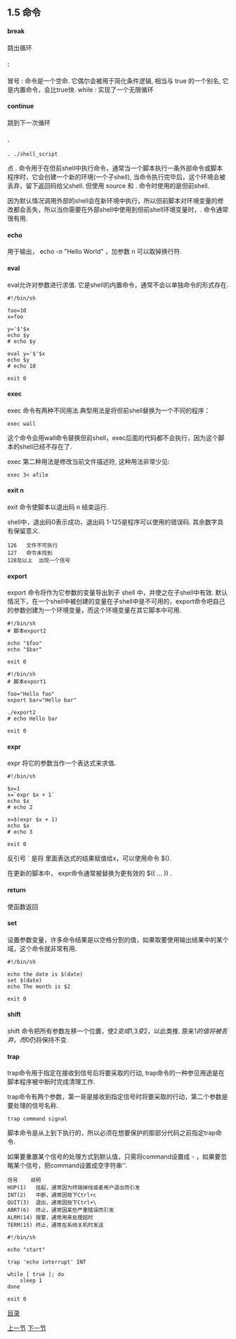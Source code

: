 ## 1.5 命令

#### break

跳出循环

#### :

冒号 : 命令是一个空命. 它偶尔会被用于简化条件逻辑, 相当与 true 的一个别名, 它是内置命令，会比true快.
while : 实现了一个无限循环

#### continue

跳到下一次循环

#### .

```
. ./shell_script
```

点 . 命令用于在但前shell中执行命令，通常当一个脚本执行一条外部命令或脚本程序时，它会创建一个新的环境(一个子shell), 当命令执行完毕后，这个环境会被丢弃，留下返回码给父shell.  但使用 source 和 . 命令时使用的是但前shell.

因为默认情况调用外部的shell会在新环境中执行，所以但前脚本对环境变量的修改都会丢失，所以当你需要在外部shell中使用到但前shell环境变量时，. 命令通常很有用.

#### echo

用于输出， echo -n "Hello World" ，加参数 n 可以取掉换行符.

#### eval

eval允许对参数进行求值. 它是shell的内置命令，通常不会以单独命令的形式存在.

```
#!/bin/sh

foo=10
x=foo

y='$'$x
echo $y
# echo $y

eval y='$'$x
echo $y
# echo 10

exit 0
```

#### exec

exec 命令有两种不同用法.典型用法是将但前shell替换为一个不同的程序：
```
exec wall
```
这个命令会用wall命令替换但前shell，exec后面的代码都不会执行，因为这个脚本的shell已经不存在了.

exec 第二种用法是修改当前文件描述符, 这种用法非常少见:
```
exec 3< afile
```

#### exit n

exit 命令使脚本以退出码 n 结束运行.

shell中，退出码0表示成功，退出码 1-125是程序可以使用的错误码. 其余数字具有保留意义.

```
126   文件不可执行
127   命令未找到
128及以上  出现一个信号
```

#### export

export 命令将作为它参数的变量导出到子 shell 中，并使之在子shell中有效. 默认情况下，在一个shell中被创建的变量在子shell中是不可用的，export命令吧自己的参数创建为一个环境变量，而这个环境变量在其它脚本中可用.

```
#!/bin/sh
# 脚本export2

echo "$foo"
echo "$bar"

exit 0
```

```
#!/bin/sh
# 脚本export1

foo="Hello foo"
export bar="Hello bar"

./export2
# echo Hello bar

exit 0
```

#### expr 

expr 将它的参数当作一个表达式来求值.

```
#!/bin/sh

$x=1
x=`expr $x + 1`
echo $x
# echo 2

x=$(expr $x + 1)
echo $x
# echo 3

exit 0
```
反引号 ` 是将 里面表达式的结果赋值给x，可以使用命令 $().

在更新的脚本中， expr命令通常被替换为更有效的 $(( ... )) .

#### return

使函数返回

#### set

设置参数变量，许多命令结果是以空格分割的值，如果取要使用输出结果中的某个域，这个命令就非常有用.

```
#!/bin/sh

echo the date is $(date)
set $(date)
echo The month is $2

exit 0

```

#### shift

shift 命令把所有参数左移一个位置，使$2变成$1,$3变$2，以此类推. 原来$1的值将被丢弃，而$0仍将保持不变.

#### trap

trap命令用于指定在接收到信号后将要采取的行动, trap命令的一种参见用途是在脚本程序被中断时完成清理工作.

trap命令有两个参数，第一哥是接收到指定信号时将要采取的行动，第二个参数是要处理的信号名称.

```
trap command signal
```

脚本命令是从上到下执行的，所以必须在想要保护的那部分代码之前指定trap命令.

如果要重置某个信号的处理方式到默认值，只需将command设置成 - ，如果要忽略某个信号，把command设置成空字符串''.

```
信号    说明
HUP(1)   挂起，通常因为终端掉线或者用户退出而引发
INT(2)   中断，通常因按下Ctrl+c
QUIT(3)  退出，通常因按下Ctrl+\
ABRT(6)  终止，通常因某些严重错误而引发
ALRM(14) 报警，通常用来处理超时
TERM(15) 终止，通常在系统关机时发送
```

```
#!/bin/sh

echo "start"

trap 'echo interrupt' INT

while [ true ]; do
    sleep 1
done

exit 0

```

























[目录](README.md)

[上一节](1.4.md)
[下一节](1.6.md)
